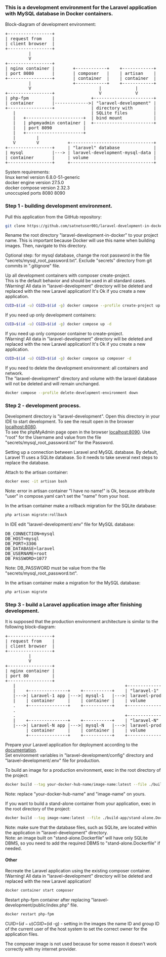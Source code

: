 ### This is a development environment for the Laravel application with MySQL database in Docker containers.

Block-diagram of development environment:
<pre>
+-----------------+
| request from    |
| client browser  |
+-----------------+
         |
         V
+-----------------+
| nginx container |       +------------+    +------------+
| port 8080       |       | composer   |    | artisan    |
+-----------------+       | container  |    | container  |
         |                +------------+    +------------+
         V                          |             |
+-----------------+                 V             V
| php-fpm         |              +-----------------------+
| container       |------------->| "laravel-development" |
+-----------------+              | directory with        |
   |                             | SQLite files          |
   |   +----------------------+  | bind mount            |
   |   | phpmyadmin container |  +-----------------------+
   |   | port 8090            |
   |   +----------------------+
   |        |
   V        V           +--------------------------------+
+-----------------+     | "laravel" database             |
| mysql           |---> | laravel-development-mysql-data |
| container       |     | volume                         |
+-----------------+     +--------------------------------+
</pre>

System requirements:  
linux kernel version 6.8.0-51-generic  
docker engine version 27.5.0  
docker compose version 2.32.3  
unoccupied ports 8080 8090  

### Step 1 - building development environment.

Pull this application from the GitHub repository:
```bash
git clone https://github.com/satnetuser001/laravel-development-in-docker.git
```
Rename the root directory "laravel-development-in-docker" to your project name. This is important because Docker will use this name when building images. Then, navigate to this directory.

Optional step: for mysql database, change the root password in the file "secrets/mysql_root_password.txt". Exclude "secrets" directory from git commits in ".gitignore" file.

Up all development containers with composer create-project.  
This is the default behavior and should be used in all standard cases.  
!Warning! All data in "laravel-development" directory will be deleted and replaced with the new Laravel application! It's Ok if you create a new application.  
```bash
CUID=$(id -u) CGID=$(id -g) docker compose --profile create-project up -d
```

If you need up only development containers:  
```bash
CUID=$(id -u) CGID=$(id -g) docker compose up -d
```

If you need up only composer container to create-project.  
!Warning! All data in "laravel-development" directory will be deleted and replaced with the new Laravel application! It's Ok if you create a new application.  
```bash
CUID=$(id -u) CGID=$(id -g) docker compose up composer -d
```

If you need to delete the development environment: all containers and network.  
The "laravel-development" directory and volume with the laravel database will not be deleted and will remain unchanged.  
```bash
docker compose --profile delete-development-environment down
```

### Step 2 - development process.

Development directory is "laravel-development". Open this directory in your IDE to start development. To see the result open in the browser [localhost:8080](http://localhost:8080).  
To see the phpMyAdmin page open in the browser [localhost:8090](http://localhost:8090). Use "root" for the Username and value from the file "secrets/mysql_root_password.txt" for the Password.

Setting up a connection between Laravel and MySQL database. By default, Laravel 11 uses a SQLite database. So it needs to take several next steps to replace the database.

Attach to the artisan container:  
```bash
docker exec -it artisan bash
```
Note: error in artisan container "I have no name!" is Ok, because attribute "user" in compose.yaml can't set the "name" from your host.

In the artisan container make a rollback migration for the SQLite database:  
```php
php artisan migrate:rollback
```

In IDE edit "laravel-development/.env" file for MySQL database:
<pre>
DB_CONNECTION=mysql
DB_HOST=mysql
DB_PORT=3306
DB_DATABASE=laravel
DB_USERNAME=root
DB_PASSWORD=1077
</pre>
Note: DB_PASSWORD must be value from the file "secrets/mysql_root_password.txt".

In the artisan container make a migration for the MySQL database:  
```php
php artisan migrate
```

### Step 3 - build a Laravel application image after finishing development.

It is supposed that the production environment architecture is similar to the following block-diagram:
<pre>
+-----------------+
| request from    |
| client browser  |
+-----------------+
         |
         V
+-----------------+
| nginx container |
| port 80         |
+-----------------+
   |                                          +---------------------------------+
   |    +---------------+    +-----------+    | "laravel-1" database            |
   |--->| Laravel-1 app |--->| mysql-1   |--->| laravel-production-mysql-data-1 |
   |    | container     |    | container |    | volume                          |
   .    +---------------+    +-----------+    +---------------------------------+
   .
   .                                          +---------------------------------+
   |    +---------------+    +-----------+    | "laravel-N" database            |
   |--->| Laravel-N app |--->| mysql-N   |--->| laravel-production-mysql-data-N |
        | container     |    | container |    | volume                          |
        +---------------+    +-----------+    +---------------------------------+
</pre>

Prepare your Laravel application for deployment according to the [documentation](https://laravel.com/docs/11.x/deployment).  
Set environment variables in "laravel-development/config" directory and "laravel-development/.env" file for production.

To build an image for a production environment, exec in the root directory of the project:
```bash
docker build --tag your-docker-hub-name/image-name:latest --file ./build-app/production.Dockerfile .
```
Note: replace "your-docker-hub-name" and "image-name" on yours.

If you want to build a stand-alone container from your application, exec in the root directory of the project:
```bash
docker build --tag image-name:latest --file ./build-app/stand-alone.Dockerfile .
```
Note: make sure that the database files, such as SQLite, are located within the application in "laravel-development" directory.  
Note: an image built on "stand-alone.Dockerfile" will have only SQLite DBMS, so you need to add the required DBMS to "stand-alone.Dockerfile" if needed.

#### Other

Recreate the Laravel application using the existing composer container.  
!Warning! All data in "laravel-development" directory will be deleted and replaced with the new Laravel application!
```bash
docker container start composer
```

Restart php-fpm container after replacing "laravel-development/public/index.php" file.  
```bash
docker restart php-fpm
```

CUID=$(id -u) CGID=$(id -g) - setting in the images the name ID and group ID of the current user of the host system to set the correct owner for the application files.

The composer image is not used because for some reason it doesn't work correctly with my internet provider.